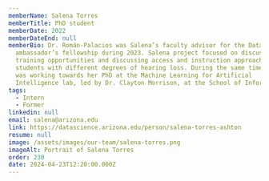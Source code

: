 ```yaml
---
memberName: Salena Torres
memberTitle: PhD student
memberDate: 2022
memberDateEnd: null
memberBio: Dr. Román-Palacios was Salena’s faculty advisor for the Data Science
  ambassador’s fellowship during 2023. Salena project focused on discussing
  training opportunities and discussing access and instruction approaches for
  students with different degrees of hearing loss. During the same time, Salena
  was working towards her PhD at the Machine Learning for Artificial
  Intelligence lab, led by Dr. Clayton Morrison, at the School of Information.
tags:
  - Intern
  - Former
linkedin: null
email: salena@arizona.edu
link: https://datascience.arizona.edu/person/salena-torres-ashton
resume: null
image: /assets/images/our-team/salena-torres.png
imageAlt: Portrait of Salena Torres
order: 230
date: 2024-04-23T12:20:00.000Z
---
```

